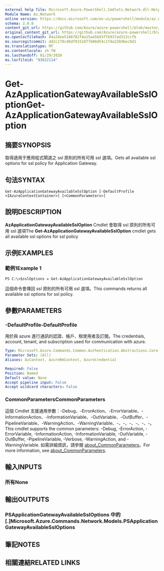 ```yaml
---
external help file: Microsoft.Azure.PowerShell.Cmdlets.Network.dll-Help.xml
Module Name: Az.Network
online version: https://docs.microsoft.com/en-us/powershell/module/az.network/get-azapplicationgatewayavailablessloption
schema: 2.0.0
content_git_url: https://github.com/Azure/azure-powershell/blob/master/src/Network/Network/help/Get-AzApplicationGatewayAvailableSslOption.md
original_content_git_url: https://github.com/Azure/azure-powershell/blob/master/src/Network/Network/help/Get-AzApplicationGatewayAvailableSslOption.md
ms.openlocfilehash: 04a24ee5148782f4a15aa5b93ffb937ad312ccfb
ms.sourcegitcommit: 4d2c178cd6df9151877b08d54c1f4a228dbec9d1
ms.translationtype: MT
ms.contentlocale: zh-TW
ms.lasthandoff: 01/29/2020
ms.locfileid: "93622114"
---
```

# <span data-ttu-id="ef2aa-101">Get-AzApplicationGatewayAvailableSslOption</span><span class="sxs-lookup"><span data-stu-id="ef2aa-101">Get-AzApplicationGatewayAvailableSslOption</span></span>

## <span data-ttu-id="ef2aa-102">摘要</span><span class="sxs-lookup"><span data-stu-id="ef2aa-102">SYNOPSIS</span></span>
<span data-ttu-id="ef2aa-103">取得適用于應用程式閘道之 ssl 原則的所有可用 ssl 選項。</span><span class="sxs-lookup"><span data-stu-id="ef2aa-103">Gets all available ssl options for ssl policy for Application Gateway.</span></span>

## <span data-ttu-id="ef2aa-104">句法</span><span class="sxs-lookup"><span data-stu-id="ef2aa-104">SYNTAX</span></span>

```
Get-AzApplicationGatewayAvailableSslOption [-DefaultProfile <IAzureContextContainer>] [<CommonParameters>]
```

## <span data-ttu-id="ef2aa-105">說明</span><span class="sxs-lookup"><span data-stu-id="ef2aa-105">DESCRIPTION</span></span>
<span data-ttu-id="ef2aa-106">**AzApplicationGatewayAvailableSslOption** Cmdlet 會取得 ssl 原則的所有可用 ssl 選項</span><span class="sxs-lookup"><span data-stu-id="ef2aa-106">The **Get-AzApplicationGatewayAvailableSslOption** cmdlet gets all available ssl options for ssl policy</span></span>

## <span data-ttu-id="ef2aa-107">示例</span><span class="sxs-lookup"><span data-stu-id="ef2aa-107">EXAMPLES</span></span>

### <span data-ttu-id="ef2aa-108">範例1</span><span class="sxs-lookup"><span data-stu-id="ef2aa-108">Example 1</span></span>
```
PS C:\>$sslOptions = Get-AzApplicationGatewayAvailableSslOption
```

<span data-ttu-id="ef2aa-109">這個命令會傳回 ssl 原則的所有可用 ssl 選項。</span><span class="sxs-lookup"><span data-stu-id="ef2aa-109">This commands returns all available ssl options for ssl policy.</span></span>

## <span data-ttu-id="ef2aa-110">參數</span><span class="sxs-lookup"><span data-stu-id="ef2aa-110">PARAMETERS</span></span>

### <span data-ttu-id="ef2aa-111">-DefaultProfile</span><span class="sxs-lookup"><span data-stu-id="ef2aa-111">-DefaultProfile</span></span>
<span data-ttu-id="ef2aa-112">用於與 azure 進行通訊的認證、帳戶、租使用者及訂閱。</span><span class="sxs-lookup"><span data-stu-id="ef2aa-112">The credentials, account, tenant, and subscription used for communication with azure.</span></span>

```yaml
Type: Microsoft.Azure.Commands.Common.Authentication.Abstractions.Core.IAzureContextContainer
Parameter Sets: (All)
Aliases: AzContext, AzureRmContext, AzureCredential

Required: False
Position: Named
Default value: None
Accept pipeline input: False
Accept wildcard characters: False
```

### <span data-ttu-id="ef2aa-113">CommonParameters</span><span class="sxs-lookup"><span data-stu-id="ef2aa-113">CommonParameters</span></span>
<span data-ttu-id="ef2aa-114">這個 Cmdlet 支援通用參數：-Debug、-ErrorAction、-ErrorVariable、-InformationAction、-InformationVariable、-OutVariable、-OutBuffer、-PipelineVariable、-WarningAction、-WarningVariable、-、-、-、-、-、-。</span><span class="sxs-lookup"><span data-stu-id="ef2aa-114">This cmdlet supports the common parameters: -Debug, -ErrorAction, -ErrorVariable, -InformationAction, -InformationVariable, -OutVariable, -OutBuffer, -PipelineVariable, -Verbose, -WarningAction, and -WarningVariable.</span></span> <span data-ttu-id="ef2aa-115">如需詳細資訊，請參閱 [about_CommonParameters](https://go.microsoft.com/fwlink/?LinkID=113216)。</span><span class="sxs-lookup"><span data-stu-id="ef2aa-115">For more information, see [about_CommonParameters](https://go.microsoft.com/fwlink/?LinkID=113216).</span></span>

## <span data-ttu-id="ef2aa-116">輸入</span><span class="sxs-lookup"><span data-stu-id="ef2aa-116">INPUTS</span></span>

### <span data-ttu-id="ef2aa-117">所有</span><span class="sxs-lookup"><span data-stu-id="ef2aa-117">None</span></span>

## <span data-ttu-id="ef2aa-118">輸出</span><span class="sxs-lookup"><span data-stu-id="ef2aa-118">OUTPUTS</span></span>

### <span data-ttu-id="ef2aa-119">PSApplicationGatewayAvailableSslOptions 中的 [.]</span><span class="sxs-lookup"><span data-stu-id="ef2aa-119">Microsoft.Azure.Commands.Network.Models.PSApplicationGatewayAvailableSslOptions</span></span>

## <span data-ttu-id="ef2aa-120">筆記</span><span class="sxs-lookup"><span data-stu-id="ef2aa-120">NOTES</span></span>

## <span data-ttu-id="ef2aa-121">相關連結</span><span class="sxs-lookup"><span data-stu-id="ef2aa-121">RELATED LINKS</span></span>
